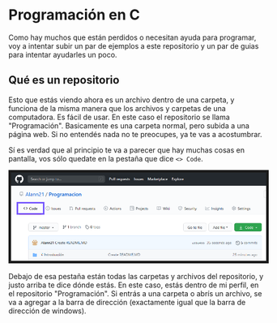 # Programación en C

Como hay muchos que están perdidos o necesitan ayuda para programar, voy a intentar subir un par de ejemplos a este repositorio y un par de guias para intentar ayudarles un poco.

## Qué es un repositorio

Esto que estás viendo ahora es un archivo dentro de una carpeta, y funciona de la misma manera que los archivos y carpetas de una computadora. Es fácil de usar. En este caso el repositorio se llama "Programación". Basicamente es una carpeta normal, pero subida a una página web.
Si no entendés nada no te preocupes, ya te vas a acostumbrar.

Sí es verdad que al principio te va a parecer que hay muchas cosas en pantalla, vos sólo quedate en la pestaña que dice ` <> Code `.


<img src="/img/code.png" BORDER=5>

Debajo de esa pestaña están todas las carpetas y archivos del repositorio, y justo arriba te dice dónde estás. En este caso, estás dentro de mi perfil, en el repositorio "Programación". Si entrás a una carpeta o abrís un archivo, se va a agregar a la barra de dirección (exactamente igual que la barra de dirección de windows). 

